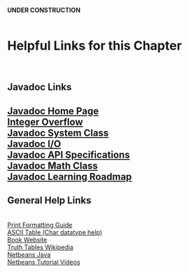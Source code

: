 <strong>UNDER CONSTRUCTION</strong><br>
<br>
<h1>Helpful Links for this Chapter</h1><br>
<h2>Javadoc Links<h2>
<a href="https://docs.oracle.com/javase/8/docs/technotes/tools/windows/javadoc.html">Javadoc Home Page</a><br>
<a href="https://en.wikipedia.org/wiki/Integer_overflow#Security_ramifications">Integer Overflow</a><br>
<a href="https://docs.oracle.com/javase/8/docs/api/java/lang/System.html">Javadoc System Class</a><br>
<a href="https://docs.oracle.com/javase/tutorial/essential/io/index.html">Javadoc I/O</a><br>
<a href="https://docs.oracle.com/javase/8/docs/api/index.html">Javadoc API Specifications</a><br>
<a href="https://docs.oracle.com/javase/8/docs/api/java/lang/Math.html">Javadoc Math Class</a><br>
<a href="https://docs.oracle.com/javase/tutorial/java/TOC.html">Javadoc Learning Roadmap</a><br>

<h2>General Help Links</h2><br>
<a href="https://cplusplus.com/reference/cstdio/printf/">Print Formatting Guide</a><br>
<a href="https://www.ascii-code.com/">ASCII Table (Char datatype help)</a><br>
<a href="https://deitel.com/java-how-to-program-11-e-early-objects-version/">Book Website</a><br>
<a href="https://en.wikipedia.org/wiki/Truth_table">Truth Tables Wikipedia</a><br>
<a href="https://netbeans.apache.org/tutorial/main/kb/docs/java-se/">Netbeans Java</a><br>
<a href="https://netbeans.apache.org/tutorial/main/kb/docs/intro-screencasts/">Netbeans Tutorial Videos</a><br>
